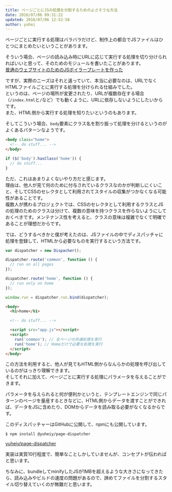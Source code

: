 ```yaml
---
title: ページごとにJSの処理を分割するためのよさそうな方法
date: 2016/07/06 09:31:22
updated: 2016/07/06 12:52:58
author: yuhei
---
```

ページごとに実行する処理はバラバラだけど、制作上の都合でJSファイルはひとつにまとめたいということがあります。

<!-- more -->

そういう場合、ページの読み込み時にURLに応じて実行する処理を切り分けられればいいと思って、そのためのモジュールを書いたことがあります。  
[普通のウェブサイトのためのJSボイラープレートを作った](http://yuheiy.hatenablog.com/entry/2016/03/26/092157)

ですが、実際のニーズはそれと違っていて、本当に必要なのは、URLでなくHTMLファイルごとに実行する処理を分けられる仕組みでした。  
というのは、ページの場所が変更されたり、URLが複数存在する場合（`/index.html`と`/`など）でも動くように、URLに依存しないようにしたいからです。  
また、HTML側から実行する処理を知りたいというのもあります。

そしてこういう場合、`body`要素にクラス名を割り振って処理を分けるというのがよくあるパターンなようです。

```html
<body class="home">
  <!-- do stuff... -->
</body>
```

```javascript
if ($('body').hasClass('home')) {
  // do stuff...
}
```

ただ、これはあまりよくないやり方だと感じます。  
理由は、他人が見て何のために付与されているクラスなのかが判断しにくいこと、そしてCSSのセレクタとして利用されてスタイルの収集がつかなくなる可能性があることです。  
複数人が携わるプロジェクトでは、CSSのセレクタとして利用するクラスとJSの処理のためのクラスは分けて、複数の意味を持つクラスを作らないようにしておくべきです。メンテナンス性を考えると、クラスの意味は複雑でなくて明確であることが理想だからです。

では、どうするべきかと僕が考えたのは、JSファイルの中でディスパッチャに処理を登録して、HTMLから必要なものを実行するという方法です。

```javascript
var dispatcher = new Dispacher();

dispatcher.route('common', function () {
  // run on all pages
});

dispatcher.route('home', function () {
  // run only on home
});

window.run = dispatcher.run.bind(dispatcher);
```

```html
<body>
  <h1>home</h1>

  <!-- do stuff... -->

  <script src="app.js"></script>
  <script>
    run('common'); // 全ページの共通処理を実行
    run('home'); // Homeだけで必要な処理を実行
  </script>
</body>
```

この方法を利用すると、他人が見てもHTML側からなんらかの処理を呼び出しているのがはっきり理解できます。  
そしてそれに加えて、ページごとに実行する処理にパラメータを与えることができます。

パラメータを与えられると何が便利かというと、テンプレートエンジンで同じパターンのページを量産するときなどに、HTML側からデータを渡すことができれば、データをJSに含めたり、DOMからデータを読み取る必要がなくなるからです。

このディスパッチャーはGitHubに公開して、npmにも公開しています。

```
$ npm install @yuheiy/page-dispatcher
```

[yuheiy/page-dispatcher](https://github.com/yuheiy/page-dispatcher)

実装は実質10行程度で、簡単なことしかしていませんが、コンセプトが伝わればと思います。

ちなみに、bundleしてminifyしたJSが1MBを超えるような大きさになってきたら、読み込みやビルドの速度の問題があるので、諦めてファイルを分割するスタイル切り替えていくのが無難だと思います。
